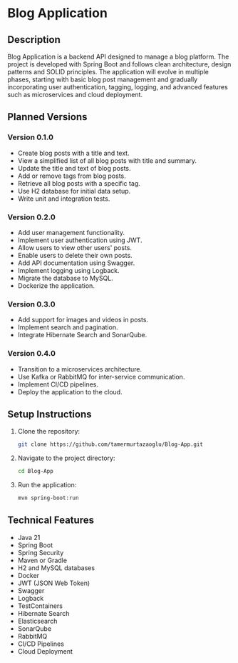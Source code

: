 # Blog Application

## Description
Blog Application is a backend API designed to manage a blog platform. The project is developed with Spring Boot and follows clean architecture, design patterns and SOLID principles. The application will evolve in multiple phases, starting with basic blog post management and gradually incorporating user authentication, tagging, logging, and advanced features such as microservices and cloud deployment.

## Planned Versions
### Version 0.1.0
- Create blog posts with a title and text.
- View a simplified list of all blog posts with title and summary.
- Update the title and text of blog posts.
- Add or remove tags from blog posts.
- Retrieve all blog posts with a specific tag.
- Use H2 database for initial data setup.
- Write unit and integration tests.

### Version 0.2.0
- Add user management functionality.
- Implement user authentication using JWT.
- Allow users to view other users' posts.
- Enable users to delete their own posts.
- Add API documentation using Swagger.
- Implement logging using Logback.
- Migrate the database to MySQL.
- Dockerize the application.

### Version 0.3.0
- Add support for images and videos in posts.
- Implement search and pagination.
- Integrate Hibernate Search and SonarQube.

### Version 0.4.0
- Transition to a microservices architecture.
- Use Kafka or RabbitMQ for inter-service communication.
- Implement CI/CD pipelines.
- Deploy the application to the cloud.

## Setup Instructions
1. Clone the repository:
   ```bash
   git clone https://github.com/tamermurtazaoglu/Blog-App.git
   ```
2. Navigate to the project directory:
   ```bash
   cd Blog-App
   ```
3. Run the application:
   ```bash
   mvn spring-boot:run
   ```

## Technical Features
- Java 21
- Spring Boot
- Spring Security
- Maven or Gradle
- H2 and MySQL databases
- Docker
- JWT (JSON Web Token)
- Swagger
- Logback
- TestContainers
- Hibernate Search
- Elasticsearch
- SonarQube
- RabbitMQ
- CI/CD Pipelines
- Cloud Deployment
